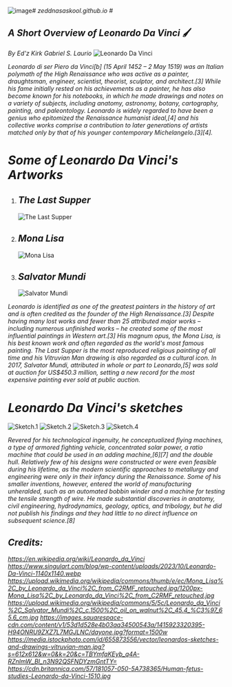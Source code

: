 ![image](https://github.com/zeddnasaskool/zeddnasaskool.github.io/assets/151606124/3b421da0-4e7a-4639-92f9-18224c0f53e8)# *zeddnasaskool.github.io* #
## *A Short Overview of Leonardo Da Vinci* 🖌️
*By Ed'z Kirk Gabriel S. Laurio* 
![Leonardo Da Vinci](https://www.singulart.com/blog/wp-content/uploads/2023/10/Leonardo-Da-Vinci-1140x1140.webp)

*Leonardo di ser Piero da Vinci[b] (15 April 1452 – 2 May 1519) was an Italian polymath of the High Renaissance who was active as a painter, draughtsman, engineer, scientist, theorist, sculptor, and architect.[3] While his fame initially rested on his achievements as a painter, he has also become known for his notebooks, in which he made drawings and notes on a variety of subjects, including anatomy, astronomy, botany, cartography, painting, and paleontology. Leonardo is widely regarded to have been a genius who epitomized the Renaissance humanist ideal,[4] and his collective works comprise a contribution to later generations of artists matched only by that of his younger contemporary Michelangelo.[3][4].*

# *Some of Leonardo Da Vinci's Artworks* #
1. ## *The Last Supper* ##
   ![The Last Supper]([https://upload.wikimedia.org/wikipedia/commons/4/4b/%C3%9Altima_Cena_-_Da_Vinci_5.jpg](https://www.singulart.com/blog/wp-content/uploads/2023/10/Leonardo-Da-Vinci-1140x1140.webp))
2. ## *Mona Lisa* ##
   ![Mona Lisa](https://upload.wikimedia.org/wikipedia/commons/thumb/e/ec/Mona_Lisa%2C_by_Leonardo_da_Vinci%2C_from_C2RMF_retouched.jpg/1200px-Mona_Lisa%2C_by_Leonardo_da_Vinci%2C_from_C2RMF_retouched.jpg)
3. ## *Salvator Mundi* ##
   ![Salvator Mundi](https://upload.wikimedia.org/wikipedia/commons/5/5c/Leonardo_da_Vinci%2C_Salvator_Mundi%2C_c.1500%2C_oil_on_walnut%2C_45.4_%C3%97_65.6_cm.jpg)
   
*Leonardo is identified as one of the greatest painters in the history of art and is often credited as the founder of the High Renaissance.[3] Despite having many lost works and fewer than 25 attributed major works – including numerous unfinished works – he created some of the most influential paintings in Western art.[3] His magnum opus, the Mona Lisa, is his best known work and often regarded as the world's most famous painting. The Last Supper is the most reproduced religious painting of all time and his Vitruvian Man drawing is also regarded as a cultural icon. In 2017, Salvator Mundi, attributed in whole or part to Leonardo,[5] was sold at auction for US$450.3 million, setting a new record for the most expensive painting ever sold at public auction.*

# *Leonardo Da Vinci's sketches* #
![Sketch.1](https://images.squarespace-cdn.com/content/v1/53d1d528e4b03aa34500543a/1415923320395-H94ONRU9ZXZ7L7MGJLNC/dayone.jpg?format=1500w)
![Sketch.2](https://assets.weforum.org/editor/3dMYghITDappoeMEpBl0Ip47ueBk-qG3TXEqY1_4LYs.jpg)
![Sketch.3](https://media.istockphoto.com/id/655873556/vector/leonardos-sketches-and-drawings-vitruvian-man.jpg?s=612x612&w=0&k=20&c=TBYmfaKEyb_q4A-RZnlmW_BI_n3N92QSFNDYzmGntTY=)
![Sketch.4](https://cdn.britannica.com/57/181057-050-5A738365/Human-fetus-studies-Leonardo-da-Vinci-1510.jpg)

*Revered for his technological ingenuity, he conceptualized flying machines, a type of armored fighting vehicle, concentrated solar power, a ratio machine that could be used in an adding machine,[6][7] and the double hull. Relatively few of his designs were constructed or were even feasible during his lifetime, as the modern scientific approaches to metallurgy and engineering were only in their infancy during the Renaissance. Some of his smaller inventions, however, entered the world of manufacturing unheralded, such as an automated bobbin winder and a machine for testing the tensile strength of wire. He made substantial discoveries in anatomy, civil engineering, hydrodynamics, geology, optics, and tribology, but he did not publish his findings and they had little to no direct influence on subsequent science.[8]*

## *Credits:* ##

*https://en.wikipedia.org/wiki/Leonardo_da_Vinci* 
*https://www.singulart.com/blog/wp-content/uploads/2023/10/Leonardo-Da-Vinci-1140x1140.webp*
*https://upload.wikimedia.org/wikipedia/commons/thumb/e/ec/Mona_Lisa%2C_by_Leonardo_da_Vinci%2C_from_C2RMF_retouched.jpg/1200px-Mona_Lisa%2C_by_Leonardo_da_Vinci%2C_from_C2RMF_retouched.jpg*
*https://upload.wikimedia.org/wikipedia/commons/5/5c/Leonardo_da_Vinci%2C_Salvator_Mundi%2C_c.1500%2C_oil_on_walnut%2C_45.4_%C3%97_65.6_cm.jpg* *https://images.squarespace-cdn.com/content/v1/53d1d528e4b03aa34500543a/1415923320395-H94ONRU9ZXZ7L7MGJLNC/dayone.jpg?format=1500w*
*https://media.istockphoto.com/id/655873556/vector/leonardos-sketches-and-drawings-vitruvian-man.jpg?s=612x612&w=0&k=20&c=TBYmfaKEyb_q4A-RZnlmW_BI_n3N92QSFNDYzmGntTY=* 
*https://cdn.britannica.com/57/181057-050-5A738365/Human-fetus-studies-Leonardo-da-Vinci-1510.jpg*

